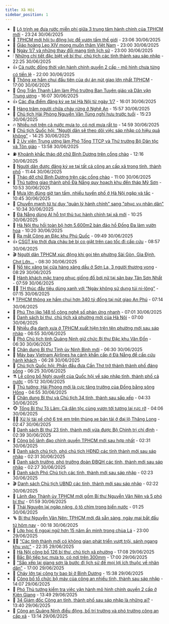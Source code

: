 ```yaml
---
title: Xã Hội
sidebar_position: 1
---
```


<!-- dantri-xa-hoi:START -->
- 🫣 [Lộ trình xe đưa rước miễn phí giữa 3 trung tâm hành chính của TPHCM mới](https://dantri.com.vn/xa-hoi/lo-trinh-xe-dua-ruoc-mien-phi-giua-3-trung-tam-hanh-chinh-cua-tphcm-moi-20250630202912097.htm) - 23:24 30/06/2025
- 💼 [TPHCM mới hội tụ động lực để vươn tầm thế giới](https://dantri.com.vn/xa-hoi/tphcm-moi-hoi-tu-dong-luc-de-vuon-tam-the-gioi-20250629211605455.htm) - 23:06 30/06/2025
- 🎊 [Giáo hoàng Leo XIV mong muốn thăm Việt Nam](https://dantri.com.vn/xa-hoi/giao-hoang-leo-xiv-mong-muon-tham-viet-nam-20250701055049814.htm) - 23:00 30/06/2025
- 🙉 [Ngày 1/7 và những thay đổi mang tính lịch sử](https://dantri.com.vn/xa-hoi/ngay-17-va-nhung-thay-doi-mang-tinh-lich-su-20250630162822929.htm) - 23:00 30/06/2025
- 🕯 [Những chi tiết đặc biệt về bí thư, chủ tịch các tỉnh thành sau sáp nhập](https://dantri.com.vn/xa-hoi/nhung-chi-tiet-dac-biet-ve-bi-thu-chu-tich-cac-tinh-thanh-sau-sap-nhap-20250630165829018.htm) - 22:25 30/06/2025
- 👍 [Cả nước đồng thời vận hành chính quyền 2 cấp - mô hình chưa từng có tiền lệ](https://dantri.com.vn/xa-hoi/ca-nuoc-dong-thoi-van-hanh-chinh-quyen-2-cap-mo-hinh-chua-tung-co-tien-le-20250630173535783.htm) - 22:00 30/06/2025
- 🤖 [Thông xe hầm chui đầu tiên của dự án nút giao lớn nhất TPHCM](https://dantri.com.vn/xa-hoi/thong-xe-ham-chui-dau-tien-cua-du-an-nut-giao-lon-nhat-tphcm-20250630155737604.htm) - 17:00 30/06/2025
- 🙉 [Ông Trần Thanh Lâm làm Phó trưởng Ban Tuyên giáo và Dân vận Trung ương](https://dantri.com.vn/xa-hoi/ong-tran-thanh-lam-lam-pho-truong-ban-tuyen-giao-va-dan-van-trung-uong-20250630230718485.htm) - 16:07 30/06/2025
- 👍 [Các địa điểm đăng ký xe tại Hà Nội từ ngày 1/7](https://dantri.com.vn/xa-hoi/cac-dia-diem-dang-ky-xe-tai-ha-noi-tu-ngay-17-20250630225226064.htm) - 16:01 30/06/2025
- 🗽 [Hàng trăm người chữa cháy rừng ở Nghệ An](https://dantri.com.vn/xa-hoi/hang-tram-nguoi-chua-chay-rung-o-nghe-an-20250630224239261.htm) - 15:57 30/06/2025
- 🗽 [Chủ tịch Hải Phòng Nguyễn Văn Tùng nghỉ hưu trước tuổi](https://dantri.com.vn/xa-hoi/chu-tich-hai-phong-nguyen-van-tung-nghi-huu-truoc-tuoi-20250630221105466.htm) - 15:23 30/06/2025
- 🔥 [Nhiều nơi trên cả nước mưa to, có nơi mưa rất to](https://dantri.com.vn/xa-hoi/nhieu-noi-tren-ca-nuoc-mua-to-co-noi-mua-rat-to-20250630214122184.htm) - 14:59 30/06/2025
- 🦒 [Chủ tịch Quốc hội: &quot;Người dân sẽ theo dõi việc sáp nhập có hiệu quả không&quot;](https://dantri.com.vn/xa-hoi/chu-tich-quoc-hoi-nguoi-dan-se-theo-doi-viec-sap-nhap-co-hieu-qua-khong-20250630153954861.htm) - 14:25 30/06/2025
- 🧐 [2 Ủy viên Trung ương làm Phó Tổng TTCP và Thứ trưởng Bộ Dân tộc và Tôn giáo](https://dantri.com.vn/xa-hoi/2-uy-vien-trung-uong-lam-pho-tong-ttcp-va-thu-truong-bo-dan-toc-va-ton-giao-20250630205226096.htm) - 13:58 30/06/2025
- ⛽️ [Khoảnh khắc tháo dỡ chữ Bình Dương trên cổng chào](https://dantri.com.vn/xa-hoi/khoanh-khac-thao-do-chu-binh-duong-tren-cong-chao-20250630183025521.htm) - 12:16 30/06/2025
- 🚀 [Người dân được đăng ký xe tại tất cả công an cấp xã trong tỉnh, thành phố](https://dantri.com.vn/xa-hoi/nguoi-dan-duoc-dang-ky-xe-tai-tat-ca-cong-an-cap-xa-trong-tinh-thanh-pho-20250630183334860.htm) - 11:44 30/06/2025
- 🦒 [Tháo dỡ chữ Bình Dương trên các cổng chào](https://dantri.com.vn/xa-hoi/thao-do-chu-binh-duong-tren-cac-cong-chao-20250630173912295.htm) - 11:00 30/06/2025
- 🦅 [Thủ tướng giao thành phố Đà Nẵng quy hoạch khu đền tháp Mỹ Sơn](https://dantri.com.vn/xa-hoi/thu-tuong-giao-thanh-pho-da-nang-quy-hoach-khu-den-thap-my-son-20250630173537424.htm) - 10:53 30/06/2025
- 🚀 [Mưa lớn đúng giờ tan tầm, nhiều tuyến phố ở Hà Nội ngập và tắc](https://dantri.com.vn/xa-hoi/mua-lon-dung-gio-tan-tam-nhieu-tuyen-pho-o-ha-noi-ngap-va-tac-20250630173420837.htm) - 10:45 30/06/2025
- 🦅 [Chuyển mạnh từ tư duy “quản lý hành chính&quot; sang &quot;phục vụ nhân dân&quot;](https://dantri.com.vn/xa-hoi/chuyen-manh-tu-tu-duy-quan-ly-hanh-chinh-sang-phuc-vu-nhan-dan-20250630170824086.htm) - 10:34 30/06/2025
- 🤠 [Đà Nẵng dùng AI hỗ trợ thủ tục hành chính tại xã mới](https://dantri.com.vn/xa-hoi/da-nang-dung-ai-ho-tro-thu-tuc-hanh-chinh-tai-xa-moi-20250630170106214.htm) - 10:25 30/06/2025
- 💄 [Hà Nội thu hồi toàn bộ hơn 5.600m2 bán đảo hồ Đống Đa làm vườn hoa](https://dantri.com.vn/xa-hoi/ha-noi-thu-hoi-toan-bo-hon-5600m2-ban-dao-ho-dong-da-lam-vuon-hoa-20250630170206536.htm) - 10:20 30/06/2025
- 🥷 [Ra mắt Công an Đặc khu Phú Quốc](https://dantri.com.vn/xa-hoi/ra-mat-cong-an-dac-khu-phu-quoc-20250630161916004.htm) - 09:49 30/06/2025
- 👍 [CSGT kịp thời đưa cháu bé bị co giật trên cao tốc đi cấp cứu](https://dantri.com.vn/xa-hoi/csgt-kip-thoi-dua-chau-be-bi-co-giat-tren-cao-toc-di-cap-cuu-20250630154932473.htm) - 08:57 30/06/2025
- 🎬 [Người dân TPHCM xúc động khi gọi tên phường Sài Gòn, Gia Định, Chợ Lớn...](https://dantri.com.vn/xa-hoi/nguoi-dan-tphcm-xuc-dong-khi-goi-ten-phuong-sai-gon-gia-dinh-cho-lon-20250630120122025.htm) - 08:30 30/06/2025
- 🦒 [Nổ téc xăng tại cửa hàng xăng dầu ở Sơn La, 3 người thương vong](https://dantri.com.vn/xa-hoi/no-tec-xang-tai-cua-hang-xang-dau-o-son-la-3-nguoi-thuong-vong-20250630152705044.htm) - 08:29 30/06/2025
- 🌊 [Hành khách mặc trang phục giống đồ bơi nữ tại sân bay Tân Sơn Nhất](https://dantri.com.vn/xa-hoi/hanh-khach-mac-trang-phuc-giong-do-boi-nu-tai-san-bay-tan-son-nhat-20250630145055054.htm) - 07:59 30/06/2025
- 🧑‍💻 [TH thúc đẩy tiêu dùng xanh với “Ngày không sử dụng túi ni-lông”](https://dantri.com.vn/xa-hoi/th-thuc-day-tieu-dung-xanh-voi-ngay-khong-su-dung-tui-ni-long-20250630140114026.htm) - 07:15 30/06/2025
- 🕴 [TPHCM thông xe hầm chui hơn 340 tỷ đồng tại nút giao An Phú](https://dantri.com.vn/xa-hoi/tphcm-thong-xe-ham-chui-hon-340-ty-dong-tai-nut-giao-an-phu-20250630134018419.htm) - 07:14 30/06/2025
- 🤔 [Phú Thọ lập 148 tổ công nghệ số phản ứng nhanh](https://dantri.com.vn/xa-hoi/phu-tho-lap-148-to-cong-nghe-so-phan-ung-nhanh-20250630135137715.htm) - 07:01 30/06/2025
- 💄 [Danh sách bí thư, chủ tịch xã phường mới của Hà Nội](https://dantri.com.vn/xa-hoi/danh-sach-bi-thu-chu-tich-xa-phuong-moi-cua-ha-noi-20250630100926423.htm) - 07:00 30/06/2025
- 🧠 [Nhiều địa danh xưa ở TPHCM xuất hiện trên tên phường mới sau sáp nhập](https://dantri.com.vn/xa-hoi/nhieu-dia-danh-xua-o-tphcm-xuat-hien-tren-ten-phuong-moi-sau-sap-nhap-20250630121820552.htm) - 06:55 30/06/2025
- 🦣 [Phó Chủ tịch tỉnh Quảng Ninh giữ chức Bí thư Đặc khu Vân Đồn](https://dantri.com.vn/xa-hoi/pho-chu-tich-tinh-quang-ninh-giu-chuc-bi-thu-dac-khu-van-don-20250630125532467.htm) - 06:30 30/06/2025
- 💫 [Chân dung Bí thư Tỉnh ủy Ninh Bình mới](https://dantri.com.vn/xa-hoi/chan-dung-bi-thu-tinh-uy-ninh-binh-moi-20250630095414846.htm) - 06:30 30/06/2025
- 🚀 [Máy bay Vietnam Airlines hạ cánh khẩn cấp ở Đà Nẵng để cấp cứu hành khách](https://dantri.com.vn/xa-hoi/may-bay-vietnam-airlines-ha-canh-khan-cap-o-da-nang-de-cap-cuu-hanh-khach-20250630131441231.htm) - 06:28 30/06/2025
- 🤔 [Chủ tịch Quốc hội: Phấn đấu đưa Cần Thơ trở thành thành phố đáng sống](https://dantri.com.vn/xa-hoi/chu-tich-quoc-hoi-phan-dau-dua-can-tho-tro-thanh-thanh-pho-dang-song-20250630124718098.htm) - 06:25 30/06/2025
- ⚗️ [Lễ công bố Nghị quyết của Quốc hội về sáp nhập tỉnh, thành phố cả nước](https://dantri.com.vn/xa-hoi/le-cong-bo-nghi-quyet-cua-quoc-hoi-ve-sap-nhap-tinh-thanh-pho-ca-nuoc-20250630092645317.htm) - 05:12 30/06/2025
- 🫶 [Thủ tướng: Hải Phòng mới là cực tăng trưởng của Đồng bằng sông Hồng](https://dantri.com.vn/xa-hoi/thu-tuong-hai-phong-moi-la-cuc-tang-truong-cua-dong-bang-song-hong-20250630110706561.htm) - 04:55 30/06/2025
- 🌮 [Chân dung Bí thư và Chủ tịch 34 tỉnh, thành sau sắp xếp](https://dantri.com.vn/xa-hoi/chan-dung-bi-thu-va-chu-tich-34-tinh-thanh-sau-sap-xep-20250623174220477.htm) - 04:33 30/06/2025
- 🐵 [Tổng Bí thư Tô Lâm: Cả dân tộc cùng vươn tới tương lai rực rỡ](https://dantri.com.vn/xa-hoi/tong-bi-thu-to-lam-ca-dan-toc-cung-vuon-toi-tuong-lai-ruc-ro-20250630104646051.htm) - 04:06 30/06/2025
- 🧑‍🏫 [Xử lý tài xế chở 6 trẻ em trên thùng xe bán tải ở đại lộ Thăng Long](https://dantri.com.vn/xa-hoi/xu-ly-tai-xe-cho-6-tre-em-tren-thung-xe-ban-tai-o-dai-lo-thang-long-20250630073814898.htm) - 02:47 30/06/2025
- 💫 [Danh sách Bí thư 23 tỉnh, thành mới vừa được Bộ Chính trị chỉ định](https://dantri.com.vn/xa-hoi/danh-sach-bi-thu-23-tinh-thanh-moi-vua-duoc-bo-chinh-tri-chi-dinh-20250630090432819.htm) - 02:39 30/06/2025
- 🦩 [Công bố lãnh đạo chính quyền TPHCM mới sau hợp nhất](https://dantri.com.vn/xa-hoi/cong-bo-lanh-dao-chinh-quyen-tphcm-moi-sau-hop-nhat-20250629140229481.htm) - 02:31 30/06/2025
- 🦄 [Danh sách chủ tịch, phó chủ tịch HĐND các tỉnh thành mới sau sáp nhập](https://dantri.com.vn/xa-hoi/danh-sach-chu-tich-pho-chu-tich-hdnd-cac-tinh-thanh-moi-sau-sap-nhap-20250629135558114.htm) - 02:31 30/06/2025
- 💂 [Danh sách trưởng, phó trưởng đoàn ĐBQH các tỉnh, thành mới sau sáp nhập](https://dantri.com.vn/xa-hoi/danh-sach-truong-pho-truong-doan-dbqh-cac-tinh-thanh-moi-sau-sap-nhap-20250628213803764.htm) - 02:27 30/06/2025
- 💄 [Danh sách Phó Chủ tịch các tỉnh, thành mới sau sáp nhập](https://dantri.com.vn/xa-hoi/danh-sach-pho-chu-tich-cac-tinh-thanh-moi-sau-sap-nhap-20250625074346312.htm) - 02:23 30/06/2025
- 🎬 [Danh sách Chủ tịch UBND các tỉnh, thành mới sau sáp nhập](https://dantri.com.vn/xa-hoi/danh-sach-chu-tich-ubnd-cac-tinh-thanh-moi-sau-sap-nhap-20250625071826802.htm) - 02:22 30/06/2025
- 👀 [Lãnh đạo Thành ủy TPHCM mới gồm Bí thư Nguyễn Văn Nên và 5 phó bí thư](https://dantri.com.vn/xa-hoi/lanh-dao-thanh-uy-tphcm-moi-gom-bi-thu-nguyen-van-nen-va-5-pho-bi-thu-20250629134035405.htm) - 01:59 30/06/2025
- 💃 [Thái Nguyên lại ngập nặng, ô tô chìm trong biển nước](https://dantri.com.vn/xa-hoi/thai-nguyen-lai-ngap-nang-o-to-chim-trong-bien-nuoc-20250630075704791.htm) - 01:25 30/06/2025
- 🪜 [Bí thư Nguyễn Văn Nên: TPHCM mới đã sẵn sàng, ngày mai bắt đầu từ hôm nay](https://dantri.com.vn/xa-hoi/bi-thu-nguyen-van-nen-tphcm-moi-da-san-sang-ngay-mai-bat-dau-tu-hom-nay-20250629214554250.htm) - 00:18 30/06/2025
- 📝 [Lớp học 6 ngoại ngữ hơn 15 năm ẩn mình trong chùa Lá](https://dantri.com.vn/xa-hoi/lop-hoc-6-ngoai-ngu-hon-15-nam-an-minh-trong-chua-la-20250625185031029.htm) - 23:00 29/06/2025
- 🧑‍💻 [“Các tỉnh thành mới có không gian phát triển vượt trội, sánh ngang khu vực&quot;](https://dantri.com.vn/xa-hoi/cac-tinh-thanh-moi-co-khong-gian-phat-trien-vuot-troi-sanh-ngang-khu-vuc-20250628172245321.htm) - 22:35 29/06/2025
- 👺 [Hà Nội công bố 126 bí thư, chủ tịch xã phường](https://dantri.com.vn/xa-hoi/ha-noi-cong-bo-126-bi-thu-chu-tich-xa-phuong-20250629214339778.htm) - 17:08 29/06/2025
- 🌮 [Bắc Bộ tiếp tục mưa to, có nơi trên 300mm](https://dantri.com.vn/xa-hoi/bac-bo-tiep-tuc-mua-to-co-noi-tren-300mm-20250629220820463.htm) - 17:00 29/06/2025
- 🤭 [&quot;Sắp xếp lại giang sơn là bước đi lịch sử để mọi lợi ích thuộc về nhân dân&quot;](https://dantri.com.vn/xa-hoi/sap-xep-lai-giang-son-la-buoc-di-lich-su-de-moi-loi-ich-thuoc-ve-nhan-dan-20250629145936579.htm) - 17:00 29/06/2025
- 💪 [Cháy lớn tại công ty bao bì ở Bình Dương](https://dantri.com.vn/xa-hoi/chay-lon-tai-cong-ty-bao-bi-o-binh-duong-20250629221927883.htm) - 15:38 29/06/2025
- 🧰 [Công bố tổ chức bộ máy của công an nhiều tỉnh, thành sau sáp nhập](https://dantri.com.vn/xa-hoi/cong-bo-to-chuc-bo-may-cua-cong-an-nhieu-tinh-thanh-sau-sap-nhap-20250629194922987.htm) - 14:07 29/06/2025
- 🤡 [Phó Thủ tướng kiểm tra việc vận hành mô hình chính quyền 2 cấp ở Kiên Giang](https://dantri.com.vn/xa-hoi/pho-thu-tuong-kiem-tra-viec-van-hanh-mo-hinh-chinh-quyen-2-cap-o-kien-giang-20250629194120526.htm) - 13:49 29/06/2025
- 🦆 [34 Giám đốc Công an tỉnh, thành phố sau sáp nhập là những ai?](https://dantri.com.vn/xa-hoi/34-giam-doc-cong-an-tinh-thanh-pho-sau-sap-nhap-la-nhung-ai-20250629201703639.htm) - 13:40 29/06/2025
- 🦍 [Công an Quảng Ninh điều động, bố trí trưởng và phó trưởng công an cấp xã](https://dantri.com.vn/xa-hoi/cong-an-quang-ninh-dieu-dong-bo-tri-truong-va-pho-truong-cong-an-cap-xa-20250629200939052.htm) - 13:14 29/06/2025<!-- dantri-xa-hoi:END -->
